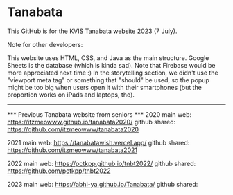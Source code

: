 # Tanabata

This GitHub is for the KVIS Tanabata website 2023 (7 July).

Note for other developers:

This website uses HTML, CSS, and Java as the main structure.
Google Sheets is the database (which is kinda sad). Note that Firebase would be more appreciated next time :)
In the storytelling section, we didn't use the "viewport meta tag" or something that "should" be used, so the popup might be too big when users open it with their smartphones (but the proportion works on iPads and laptops, tho).

----------

*** Previous Tanabata website from seniors ***
2020
main web: https://itzmeowww.github.io/tanabata2020/
github shared: https://github.com/itzmeowww/tanabata2020

2021
main web: https://tanabatawish.vercel.app/
github shared: https://github.com/itzmeowww/tanabata2021

2022
main web: https://pctkpp.github.io/tnbt2022/
github shared: https://github.com/pctkpp/tnbt2022

2023
main web: https://abhi-ya.github.io/Tanabata/
github shared: 

